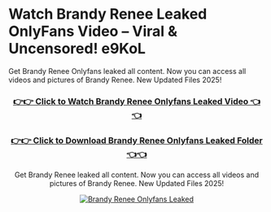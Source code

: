 # Watch Brandy Renee Leaked OnlyFans Video – Viral & Uncensored! e9KoL

Get Brandy Renee Onlyfans leaked all content. Now you can access all videos and pictures of Brandy Renee. New Updated Files 2025!  
<div align="center">
  
### [👉👉 Click to Watch Brandy Renee Onlyfans Leaked Video 👈👈](https://links2leaks.com?utm_source=brandyrenee&utm_medium=gitshort)  
### [👉👉 Click to Download Brandy Renee Onlyfans Leaked Folder 👈👈](https://links2leaks.com?utm_source=brandyrenee&utm_medium=gitshort)  

Get Brandy Renee leaked all content. Now you can access all videos and pictures of Brandy Renee. New Updated Files 2025!  

[![Brandy Renee Onlyfans Leaked](https://i.ibb.co/93hzkbrt/l2l.gif)](https://links2leaks.com?utm_source=brandyrenee&utm_medium=gitshort)  

</div>
